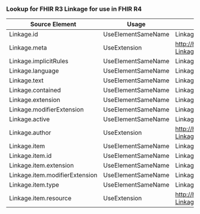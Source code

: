 ### Lookup for FHIR R3 Linkage for use in FHIR R4

| Source Element | Usage | Target |
| -------------- | ----- | ------ |
| Linkage.id | UseElementSameName | Linkage.id |
| Linkage.meta | UseExtension | http://hl7.org/fhir/3.0/StructureDefinition/extension-Linkage.meta |
| Linkage.implicitRules | UseElementSameName | Linkage.implicitRules |
| Linkage.language | UseElementSameName | Linkage.language |
| Linkage.text | UseElementSameName | Linkage.text |
| Linkage.contained | UseElementSameName | Linkage.contained |
| Linkage.extension | UseElementSameName | Linkage.extension |
| Linkage.modifierExtension | UseElementSameName | Linkage.modifierExtension |
| Linkage.active | UseElementSameName | Linkage.active |
| Linkage.author | UseExtension | http://hl7.org/fhir/3.0/StructureDefinition/extension-Linkage.author |
| Linkage.item | UseElementSameName | Linkage.item |
| Linkage.item.id | UseElementSameName | Linkage.item.id |
| Linkage.item.extension | UseElementSameName | Linkage.item.extension |
| Linkage.item.modifierExtension | UseElementSameName | Linkage.item.modifierExtension |
| Linkage.item.type | UseElementSameName | Linkage.item.type |
| Linkage.item.resource | UseExtension | http://hl7.org/fhir/3.0/StructureDefinition/extension-Linkage.item.resource |
